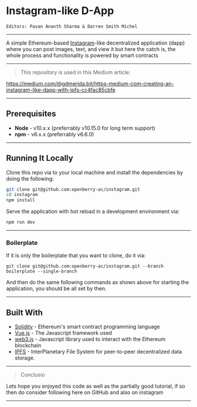 # Instagram-like D-App 
  
```
Editors: Pavan Ananth Sharma & Darren Smith Michel
``` 

---------------------------------------------------------------------------------------------------------------------------------------------------------------------------------

A simple Ethereum-based [Instagram](https://www.instagram.com/)-like decentralized application (dapp) where you can post images, text, and view it but here the catch is, the whole process and functionality is powered by smart contracts

---------------------------------------------------------------------------------------------------------------------------------------------------------------------------------

>This repository is used in this Medium article:

https://medium.com/@gdmerida.bit/https-medium-com-creating-an-instagram-like-dapp-with-ipfs-cc4fac85cbfe

---------------------------------------------------------------------------------------------------------------------------------------------------------------------------------

## Prerequisites

* **Node** - v10.x.x (preferrably v10.15.0 for long term support)
* **npm** - v6.x.x (preferrably v6.6.0)

---------------------------------------------------------------------------------------------------------------------------------------------------------------------------------

## Running It Locally

Clone this repo via to your local machine and install the dependencies by doing the following:

```bash
git clone git@github.com:openberry-ac/instagram.git
cd instagram
npm install
```

Serve the application with hot reload in a development environment via:

```bash
npm run dev
```

---------------------------------------------------------------------------------------------------------------------------------------------------------------------------------

### Boilerplate

If it is only the boilerplate that you want to clone, do it via:

```
git clone git@github.com:openberry-ac/instagram.git --branch boilerplate --single-branch
```

And then do the same following commands as shown above for starting the application, you should be all set by then.

---------------------------------------------------------------------------------------------------------------------------------------------------------------------------------

## Built With

* [Solidity](https://solidity.readthedocs.io/en/v0.5.2/) - Ethereum's smart contract programming language
* [Vue.js](https://vuejs.org/) - The Javascript framework used
* [web3.js](https://github.com/ethereum/web3.js/) - Javascript library used to interact with the Ethereum blockchain
* [IPFS](https://docs.ipfs.io/) - InterPlanetary File System for peer-to-peer decentralized data storage. 

---------------------------------------------------------------------------------------------------------------------------------------------------------------------------------

>Conclusio

Lets hope you enjoyed this code as well as the partially good tutorial, if so then do consider following here on GitHub and also on instagram

---------------------------------------------------------------------------------------------------------------------------------------------------------------------------------


